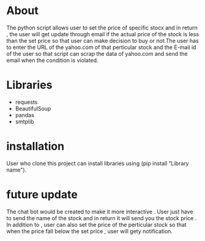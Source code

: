 #  About
The python script allows user to set the price of specific stocx and in return , the user will get update through email if the actual price of the stock is less than the set price so that user can make decision to buy or not.The user has to enter the URL of the yahoo.com of that perticular stock and the E-mail id of the user so that script can scrap the data of yahoo.com and send the email when the condition is violated.
# Libraries
- requests
- BeautifulSoup
- pandas
- smtplib
# installation
User who clone this project can install libraries using (pip install "Library name").
# future update
The chat bot would be created to make it more interactive  . User just have to send the name of the stock and in return it will send you the stock price . In addition to , user can also set the price of the perticular stock so that when the price fall below the set price , user will gety notification.
